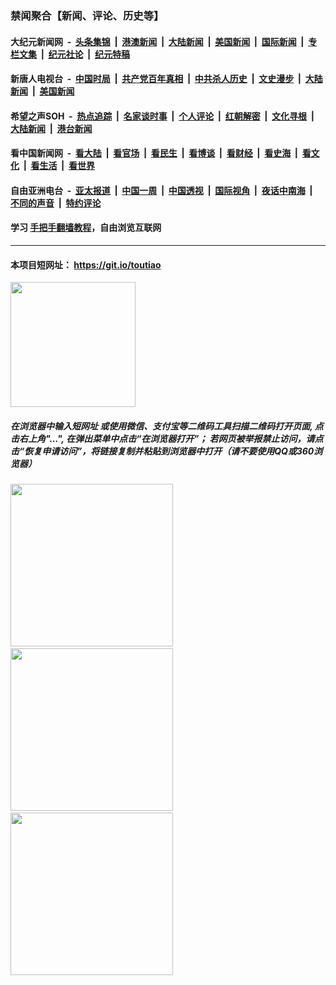 ### 禁闻聚合【新闻、评论、历史等】

#### 大纪元新闻网 &nbsp;-&nbsp; [头条集锦](indexes/E头条集锦.md?t=02172144) &nbsp;|&nbsp; [港澳新闻](indexes/E港澳新闻.md?t=02172144)  &nbsp;|&nbsp; [大陆新闻](indexes/E大陆新闻.md?t=02172144) &nbsp;|&nbsp; [美国新闻](indexes/E美国新闻.md?t=02172144) &nbsp;|&nbsp; [国际新闻](indexes/E国际新闻.md?t=02172144) &nbsp;|&nbsp; [专栏文集](indexes/E专栏文集.md?t=02172144) &nbsp;|&nbsp; [纪元社论](indexes/E纪元社论.md?t=02172144) &nbsp;|&nbsp; [纪元特稿](indexes/E纪元特稿.md?t=02172144) 

#### 新唐人电视台 &nbsp;-&nbsp; [中国时局](indexes/N中国时局.md?t=02172144) &nbsp;|&nbsp; [共产党百年真相](indexes/N共产党百年真相.md?t=02172144) &nbsp;|&nbsp; [中共杀人历史](indexes/N中共杀人历史.md?t=02172144) &nbsp;|&nbsp; [文史漫步](indexes/N文史漫步.md?t=02172144) &nbsp;|&nbsp; [大陆新闻](indexes/N大陆新闻.md?t=02172144) &nbsp;|&nbsp; [美国新闻](indexes/N美国新闻.md?t=02172144)

#### 希望之声SOH &nbsp;-&nbsp; [热点追踪](indexes/H热点追踪.md?t=02172144) &nbsp;|&nbsp; [名家谈时事](indexes/H名家谈时事.md?t=02172144) &nbsp;|&nbsp; [个人评论](indexes/H个人评论.md?t=02172144)  &nbsp;|&nbsp; [红朝解密](indexes/H红朝解密.md?t=02172144) &nbsp;|&nbsp; [文化寻根](indexes/H文化寻根.md?t=02172144) &nbsp;|&nbsp; [大陆新闻](indexes/H大陆新闻.md?t=02172144) &nbsp;|&nbsp; [港台新闻](indexes/H港台新闻.md?t=02172144)

#### 看中国新闻网 &nbsp;-&nbsp; [看大陆](indexes/S看大陆.md?t=02172144) &nbsp;|&nbsp; [看官场](indexes/S看官场.md?t=02172144) &nbsp;|&nbsp; [看民生](indexes/S看民生.md?t=02172144)  &nbsp;|&nbsp; [看博谈](indexes/S看博谈.md?t=02172144) &nbsp;|&nbsp; [看财经](indexes/S看财经.md?t=02172144) &nbsp;|&nbsp; [看史海](indexes/S看史海.md?t=02172144) &nbsp;|&nbsp; [看文化](indexes/S看文化.md?t=02172144) &nbsp;|&nbsp; [看生活](indexes/S看生活.md?t=02172144) &nbsp;|&nbsp; [看世界](indexes/S看世界.md?t=02172144)

#### 自由亚洲电台 &nbsp;-&nbsp; [亚太报道](indexes/R亚太报道.md?t=02172144) &nbsp;|&nbsp; [中国一周](indexes/R中国一周.md?t=02172144) &nbsp;|&nbsp; [中国透视](indexes/R中国透视.md?t=02172144)  &nbsp;|&nbsp; [国际视角](indexes/R国际视角.md?t=02172144) &nbsp;|&nbsp; [夜话中南海](indexes/R夜话中南海.md?t=02172144) &nbsp;|&nbsp; [不同的声音](indexes/R不同的声音.md?t=02172144) &nbsp;|&nbsp; [特约评论](indexes/R特约评论.md?t=02172144)

#### 学习 [手把手翻墙教程](https://github.com/gfw-breaker/guides/wiki)，自由浏览互联网

----

#### 本项目短网址： https://git.io/toutiao
<img src="https://raw.githubusercontent.com/gfw-breaker/banned-news/master/scripts/img/qr.png" width="200px"/>  

##### 在浏览器中输入短网址 或使用微信、支付宝等二维码工具扫描二维码打开页面, 点击右上角"...", 在弹出菜单中点击“在浏览器打开”； 若网页被举报禁止访问，请点击“恢复申请访问”，将链接复制并粘贴到浏览器中打开（请不要使用QQ或360浏览器）

<img src="https://raw.githubusercontent.com/gfw-breaker/banned-news/master/scripts/img/1.png" width="260px"/> &nbsp; <img src="https://raw.githubusercontent.com/gfw-breaker/banned-news/master/scripts/img/2.png" width="260px"/> &nbsp; <img src="https://raw.githubusercontent.com/gfw-breaker/banned-news/master/scripts/img/3.png" width="260px"/>
